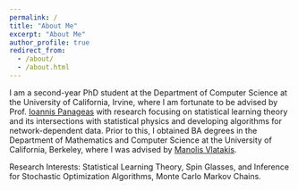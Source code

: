 ```yaml
---
permalink: /
title: "About Me"
excerpt: "About Me"
author_profile: true
redirect_from: 
  - /about/
  - /about.html
---
```


I am a second-year PhD student at the Department of Computer Science at the University of California, Irvine, where I am fortunate to be advised by Prof. [Ioannis Panageas](https://panageas.github.io/) with research focusing on statistical learning theory and its intersections with statistical physics and developing algorithms for network-dependent data. Prior to this, I obtained BA degrees in the Department of Mathematics and Computer Science at the University of California, Berkeley, where I was advised by [Manolis Vlatakis](https://pages.cs.wisc.edu/~vlatakis/). 

Research Interests: Statistical Learning Theory, Spin Glasses, and Inference for Stochastic Optimization Algorithms, Monte Carlo Markov Chains.










